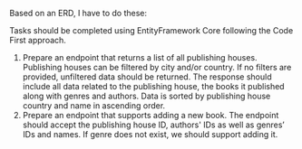 Based on an ERD, I have to do these:

Tasks should be completed using EntityFramework Core following the Code First
approach.
1. Prepare an endpoint that returns a list of all publishing houses. Publishing houses can be
filtered by city and/or country. If no filters are provided, unfiltered data should be returned.
The response should include all data related to the publishing house, the books it published
along with genres and authors. Data is sorted by publishing house country and name in
ascending order.
2. Prepare an endpoint that supports adding a new book. The endpoint should accept the
publishing house ID, authors' IDs as well as genres’ IDs and names. If genre does not exist,
we should support adding it.
